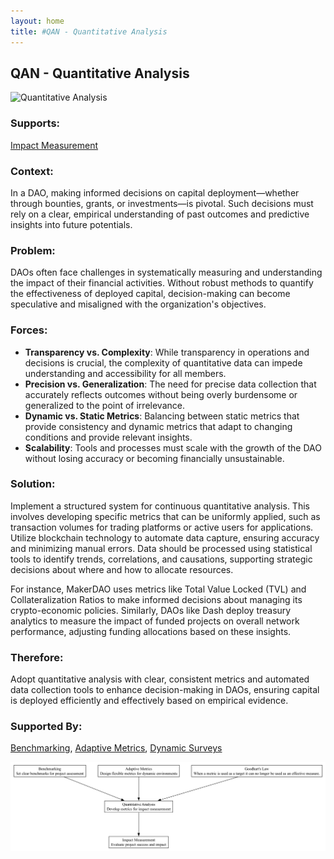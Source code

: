 ```yaml
---
layout: home
title: #QAN - Quantitative Analysis
---
```


## QAN - Quantitative Analysis

![Quantitative Analysis](./output/illustration/quantitative_analysis_illustration_v3.png)

### Supports:

[Impact Measurement](./impact_measurement.html)

### Context:

In a DAO, making informed decisions on capital deployment—whether through bounties, grants, or investments—is pivotal. Such decisions must rely on a clear, empirical understanding of past outcomes and predictive insights into future potentials.

### Problem:

DAOs often face challenges in systematically measuring and understanding the impact of their financial activities. Without robust methods to quantify the effectiveness of deployed capital, decision-making can become speculative and misaligned with the organization's objectives.

### Forces:

- **Transparency vs. Complexity**: While transparency in operations and decisions is crucial, the complexity of quantitative data can impede understanding and accessibility for all members.
- **Precision vs. Generalization**: The need for precise data collection that accurately reflects outcomes without being overly burdensome or generalized to the point of irrelevance.
- **Dynamic vs. Static Metrics**: Balancing between static metrics that provide consistency and dynamic metrics that adapt to changing conditions and provide relevant insights.
- **Scalability**: Tools and processes must scale with the growth of the DAO without losing accuracy or becoming financially unsustainable.

### Solution:

Implement a structured system for continuous quantitative analysis. This involves developing specific metrics that can be uniformly applied, such as transaction volumes for trading platforms or active users for applications. Utilize blockchain technology to automate data capture, ensuring accuracy and minimizing manual errors. Data should be processed using statistical tools to identify trends, correlations, and causations, supporting strategic decisions about where and how to allocate resources.

For instance, MakerDAO uses metrics like Total Value Locked (TVL) and Collateralization Ratios to make informed decisions about managing its crypto-economic policies. Similarly, DAOs like Dash deploy treasury analytics to measure the impact of funded projects on overall network performance, adjusting funding allocations based on these insights.

### Therefore:

Adopt quantitative analysis with clear, consistent metrics and automated data collection tools to enhance decision-making in DAOs, ensuring capital is deployed efficiently and effectively based on empirical evidence.

### Supported By:
[Benchmarking](./benchmarking.html), [Adaptive Metrics](./adaptive_metrics.html), [Dynamic Surveys](./dynamic_surveys.html)

![Quantitative Analysis](./output/quantitative_analysis_specific_graph_v3.png)